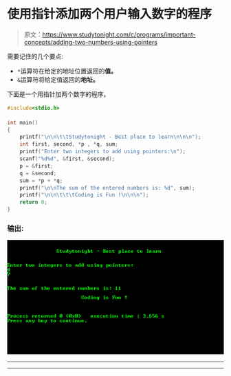 # 使用指针添加两个用户输入数字的程序

> 原文：<https://www.studytonight.com/c/programs/important-concepts/adding-two-numbers-using-pointers>

需要记住的几个要点:

*   `*`运算符在给定的地址位置返回的**值。**
*   `&`运算符将给定值返回的**地址。**

下面是一个用指针加两个数字的程序。

```cpp
#include<stdio.h>

int main()
{
    printf("\n\n\t\tStudytonight - Best place to learn\n\n\n");
    int first, second, *p , *q, sum;
    printf("Enter two integers to add using pointers:\n");
    scanf("%d%d", &first, &second);
    p = &first;
    q = &second;
    sum = *p + *q;
    printf("\n\nThe sum of the entered numbers is: %d", sum);
    printf("\n\n\t\t\tCoding is Fun !\n\n\n");
    return 0;
}
```

### 输出:

![C program output for Adding two numbers using pointers](img/caeb8236a3db07c236309c3896786708.png)

* * *

* * *